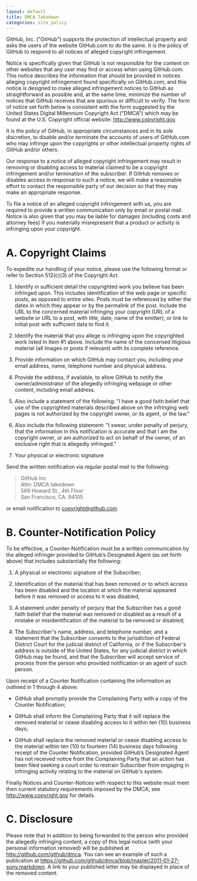 ```yaml
---
layout: default
title: DMCA Takedown
categories: site_policy
---
```


GitHub, Inc. ("GitHub") supports the protection of intellectual property and asks the users of the website GitHub.com to do the same. It is the policy of GitHub to respond to all notices of alleged copyright infringement.

Notice is specifically given that GitHub is not responsible for the content on other websites that any user may find or access when using GitHub.com. This notice describes the information that should be provided in notices alleging copyright infringement found specifically on GitHub.com, and this notice is designed to make alleged infringement notices to GitHub as straightforward as possible and, at the same time, minimize the number of notices that GitHub receives that are spurious or difficult to verify. The form of notice set forth below is consistent with the form suggested by the United States Digital Millennium Copyright Act ("DMCA") which may be found at the U.S. Copyright official website: <http://www.copyright.gov>.

It is the policy of GitHub, in appropriate circumstances and in its sole discretion, to disable and/or terminate the accounts of users of GitHub.com who may infringe upon the copyrights or other intellectual property rights of GitHub and/or others.

Our response to a notice of alleged copyright infringement may result in removing or disabling access to material claimed to be a copyright infringement and/or termination of the subscriber. If GitHub removes or disables access in response to such a notice, we will make a reasonable effort to contact the responsible party of our decision so that they may make an appropriate response.

To file a notice of an alleged copyright infringement with us, you are required to provide a written communication only by email or postal mail. Notice is also given that you may be liable for damages (including costs and attorney fees) if you materially misrepresent that a product or activity is infringing upon your copyright.

A. Copyright Claims
===================

To expedite our handling of your notice, please use the following format or refer to Section 512(c)(3) of the Copyright Act.

1. Identify in sufficient detail the copyrighted work you believe has been infringed upon. This includes identification of the web page or specific posts, as opposed to entire sites. Posts must be referenced by either the dates in which they appear or by the permalink of the post. Include the URL to the concerned material infringing your copyright (URL of a website or URL to a post, with title, date, name of the emitter), or link to initial post with sufficient data to find it.

2. Identify the material that you allege is infringing upon the copyrighted work listed in Item #1 above. Include the name of the concerned litigious material (all images or posts if relevant) with its complete reference.

3. Provide information on which GitHub may contact you, including your email address, name, telephone number and physical address.

4. Provide the address, if available, to allow GitHub to notify the owner/administrator of the allegedly infringing webpage or other content, including email address.

5. Also include a statement of the following: "I have a good faith belief that use of the copyrighted materials described above on the infringing web pages is not authorized by the copyright owner, or its agent, or the law."

6. Also include the following statement: "I swear, under penalty of perjury, that the information in this notification is accurate and that I am the copyright owner, or am authorized to act on behalf of the owner, of an exclusive right that is allegedly infringed."

7. Your physical or electronic signature

Send the written notification via regular postal mail to the following:

> GitHub Inc <br>
> Attn: DMCA takedown <br>
> 589 Howard St., 4th Floor <br>
> San Francisco, CA. 94105

or email notification to <copyright@github.com>

B. Counter-Notification Policy
==============================

To be effective, a Counter-Notification must be a written communication by the alleged infringer provided to GitHub’s Designated Agent (as set forth above) that includes substantially the following:

1. A physical or electronic signature of the Subscriber;

2. Identification of the material that has been removed or to which access has been disabled and the location at which the material appeared before it was removed or access to it was disabled;

3. A statement under penalty of perjury that the Subscriber has a good faith belief that the material was removed or disabled as a result of a mistake or misidentification of the material to be removed or disabled;

4. The Subscriber's name, address, and telephone number, and a statement that the Subscriber consents to the jurisdiction of Federal District Court for the judicial district of California, or if the Subscriber's address is outside of the United States, for any judicial district in which GitHub may be found, and that the Subscriber will accept service of process from the person who provided notification or an agent of such person.

Upon receipt of a Counter Notification containing the information as outlined in 1 through 4 above:

* GitHub shall promptly provide the Complaining Party with a copy of the Counter Notification;

* GitHub shall inform the Complaining Party that it will replace the removed material or cease disabling access to it within ten (10) business days;

* GitHub shall replace the removed material or cease disabling access to the material within ten (10) to fourteen (14) business days following receipt of the Counter Notification, provided GitHub’s Designated Agent has not received notice from the Complaining Party that an action has been filed seeking a court order to restrain Subscriber from engaging in infringing activity relating to the material on GitHub's system.

Finally Notices and Counter-Notices with respect to this website must meet then current statutory requirements imposed by the DMCA; see <http://www.copyright.gov> for details.

C. Disclosure
=============

Please note that in addition to being forwarded to the person who provided the allegedly infringing content, a copy of this legal notice (with your personal information removed) will be published at <http://github.com/github/dmca>.  You can see an example of such a publication at <https://github.com/github/dmca/blob/master/2011-01-27-sony.markdown>.  A link to your published letter may be displayed in place of the removed content.
